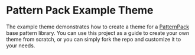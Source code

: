 # Pattern Pack Example Theme
The example theme demonstrates how to create a theme for a [PatternPack](https://github.com/patternpack/patternpack) base pattern library. You can use this project as a guide to create your own theme from scratch, or you can simply fork the repo and customize it to your needs.
